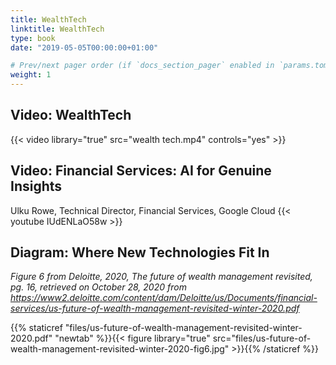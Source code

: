 ```yaml
---
title: WealthTech
linktitle: WealthTech
type: book
date: "2019-05-05T00:00:00+01:00"

# Prev/next pager order (if `docs_section_pager` enabled in `params.toml`)
weight: 1
---
```


## Video: WealthTech
{{< video library="true" src="wealth tech.mp4" controls="yes" >}}

## Video: Financial Services: AI for Genuine Insights
Ulku Rowe, Technical Director, Financial Services, Google Cloud
{{< youtube IUdENLaO58w >}}

## Diagram: Where New Technologies Fit In 
<i>Figure 6 from Deloitte, 2020, The future of wealth management revisited, pg. 16, retrieved on October 28, 2020 from <a href="https://www2.deloitte.com/content/dam/Deloitte/us/Documents/financial-services/us-future-of-wealth-management-revisited-winter-2020.pdf" target="_blank">https://www2.deloitte.com/content/dam/Deloitte/us/Documents/financial-services/us-future-of-wealth-management-revisited-winter-2020.pdf</a> </i>

{{% staticref "files/us-future-of-wealth-management-revisited-winter-2020.pdf" "newtab" %}}{{< figure library="true" src="files/us-future-of-wealth-management-revisited-winter-2020-fig6.jpg" >}}{{% /staticref %}}


